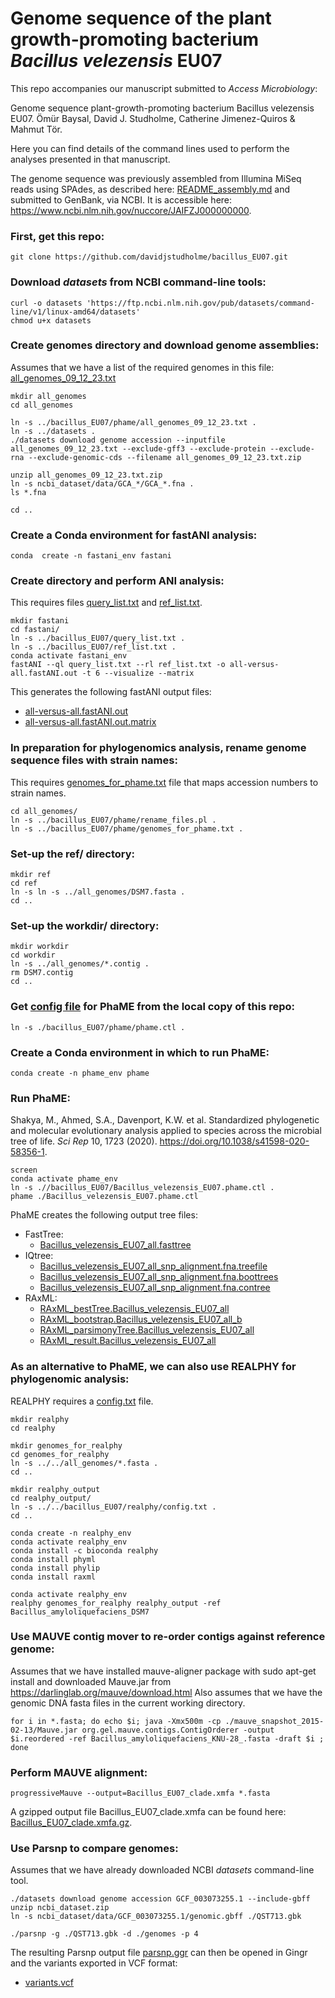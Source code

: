 # Genome sequence of the plant growth-promoting bacterium _Bacillus velezensis_ EU07
This repo accompanies our manuscript submitted to _Access Microbiology_: 

Genome sequence plant-growth-promoting bacterium Bacillus velezensis EU07.
Ömür Baysal, David J. Studholme, Catherine Jimenez-Quiros & Mahmut Tör.

Here you can find details of the command lines used to perform the analyses presented in that manuscript.

The genome sequence was previously assembled from Illumina MiSeq reads using SPAdes, as described here: [README_assembly.md](./assembly/README_assembly.md) and submitted to GenBank, via NCBI.
It is accessible here: https://www.ncbi.nlm.nih.gov/nuccore/JAIFZJ000000000.

### First, get this repo:
```
git clone https://github.com/davidjstudholme/bacillus_EU07.git
```

### Download _datasets_ from NCBI command-line tools:
```
curl -o datasets 'https://ftp.ncbi.nlm.nih.gov/pub/datasets/command-line/v1/linux-amd64/datasets'
chmod u+x datasets
```

### Create genomes directory and download genome assemblies:
Assumes that we have a list of the required genomes in this file: [all_genomes_09_12_23.txt](./phame/all_genomes_09_12_23.txt)
```
mkdir all_genomes
cd all_genomes

ln -s ../bacillus_EU07/phame/all_genomes_09_12_23.txt .
ln -s ../datasets .
./datasets download genome accession --inputfile all_genomes_09_12_23.txt --exclude-gff3 --exclude-protein --exclude-rna --exclude-genomic-cds --filename all_genomes_09_12_23.txt.zip

unzip all_genomes_09_12_23.txt.zip
ln -s ncbi_dataset/data/GCA_*/GCA_*.fna .
ls *.fna

cd ..
```

### Create a Conda environment for fastANI analysis:
```
conda  create -n fastani_env fastani
```

### Create directory and perform ANI analysis:
This requires files [query_list.txt](./fastani/query_list.txt) and [ref_list.txt](./fastani/ref_list.txt).
```
mkdir fastani
cd fastani/
ln -s ../bacillus_EU07/query_list.txt .
ln -s ../bacillus_EU07/ref_list.txt .
conda activate fastani_env
fastANI --ql query_list.txt --rl ref_list.txt -o all-versus-all.fastANI.out -t 6 --visualize --matrix
```
This generates the following fastANI output files:
- [all-versus-all.fastANI.out](./fastani/all-versus-all.fastANI.out)
- [all-versus-all.fastANI.out.matrix](./fastani/all-versus-all.fastANI.out.matrix)



### In preparation for phylogenomics analysis, rename genome sequence files with strain names:
This requires [genomes_for_phame.txt](./phame/genomes_for_phame.txt) file that maps accession numbers to strain names.
```
cd all_genomes/
ln -s ../bacillus_EU07/phame/rename_files.pl .
ln -s ../bacillus_EU07/phame/genomes_for_phame.txt .
```

### Set-up the ref/ directory:
```
mkdir ref
cd ref
ln -s ln -s ../all_genomes/DSM7.fasta .
cd ..
```

### Set-up the workdir/ directory:
```
mkdir workdir
cd workdir
ln -s ../all_genomes/*.contig .
rm DSM7.contig
cd ..
```

### Get [config file](./phame/Bacillus_velezensis_EU07.phame.ctl) for PhaME from the local copy of this repo:
```
ln -s ./bacillus_EU07/phame/phame.ctl .
```

### Create a Conda environment in which to run PhaME:
```
conda create -n phame_env phame
```

### Run PhaME:
Shakya, M., Ahmed, S.A., Davenport, K.W. et al. Standardized phylogenetic and molecular evolutionary analysis applied to species across the microbial tree of life. 
_Sci Rep_ 10, 1723 (2020). https://doi.org/10.1038/s41598-020-58356-1.
```
screen
conda activate phame_env
ln -s .//bacillus_EU07/Bacillus_velezensis_EU07.phame.ctl .
phame ./Bacillus_velezensis_EU07.phame.ctl

```
PhaME creates the following output tree files:
- FastTree:
  - [Bacillus_velezensis_EU07_all.fasttree](./Bacillus_velezensis_EU07_all.fasttree)
- IQtree:
  - [Bacillus_velezensis_EU07_all_snp_alignment.fna.treefile](./Bacillus_velezensis_EU07_all_snp_alignment.fna.treefile)
  - [Bacillus_velezensis_EU07_all_snp_alignment.fna.boottrees](./Bacillus_velezensis_EU07_all_snp_alignment.fna.boottrees)
  - [Bacillus_velezensis_EU07_all_snp_alignment.fna.contree](./Bacillus_velezensis_EU07_all_snp_alignment.fna.contree)
- RAxML:
  - [RAxML_bestTree.Bacillus_velezensis_EU07_all](./RAxML_bestTree.Bacillus_velezensis_EU07_all)
  - [RAxML_bootstrap.Bacillus_velezensis_EU07_all_b](./RAxML_bootstrap.Bacillus_velezensis_EU07_all_b)
  - [RAxML_parsimonyTree.Bacillus_velezensis_EU07_all](./RAxML_parsimonyTree.Bacillus_velezensis_EU07_all)
  - [RAxML_result.Bacillus_velezensis_EU07_all](./RAxML_result.Bacillus_velezensis_EU07_all)
  
### As an alternative to PhaME, we can also use REALPHY for phylogenomic analysis:
REALPHY requires a [config.txt](./realphy/config.txt) file.

```
mkdir realphy
cd realphy

mkdir genomes_for_realphy
cd genomes_for_realphy
ln -s ../../all_genomes/*.fasta .
cd ..

mkdir realphy_output
cd realphy_output/
ln -s ../../bacillus_EU07/realphy/config.txt .
cd ..

conda create -n realphy_env
conda activate realphy_env
conda install -c bioconda realphy
conda install phyml
conda install phylip
conda install raxml

conda activate realphy_env
realphy genomes_for_realphy realphy_output -ref Bacillus_amyloliquefaciens_DSM7 
```

### Use MAUVE contig mover to re-order contigs against reference genome:
Assumes that we have installed mauve-aligner package with sudo apt-get install and downloaded Mauve.jar from https://darlinglab.org/mauve/download.html
Also assumes that we have the genomic DNA fasta files in the current working directory.
```
for i in *.fasta; do echo $i; java -Xmx500m -cp ./mauve_snapshot_2015-02-13/Mauve.jar org.gel.mauve.contigs.ContigOrderer -output $i.reordered -ref Bacillus_amyloliquefaciens_KNU-28_.fasta -draft $i ; done
```

### Perform MAUVE alignment:
```
progressiveMauve --output=Bacillus_EU07_clade.xmfa *.fasta
```
A gzipped output file Bacillus_EU07_clade.xmfa can be found here: [Bacillus_EU07_clade.xmfa.gz](./mauve/Bacillus_EU07_clade.xmfa.gz).


### Use Parsnp to compare genomes:
Assumes that we have already downloaded NCBI _datasets_ command-line tool.
```
./datasets download genome accession GCF_003073255.1 --include-gbff
unzip ncbi_dataset.zip
ln -s ncbi_dataset/data/GCF_003073255.1/genomic.gbff ./QST713.gbk

./parsnp -g ./QST713.gbk -d ./genomes -p 4
```

The resulting Parsnp output file [parsnp.ggr](./harvest/parsnp.ggr) can then be opened in Gingr and the variants exported in VCF format:
- [variants.vcf](./harvest/variants.vcf)

  


